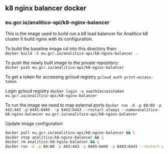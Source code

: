 
## k8 nginx balancer docker
### eu.gcr.io/analitico-api/k8-nginx-balancer

This is the image used to build run a k8 load balancer for Analitico k8 cluster
It build nginx with its configuration.

To build the baseline image cd into this directory then:  
`docker build -t eu.gcr.io/analitico-api/k8-nginx-balancer .`

To push the newly built image to the private repository:  
`docker push eu.gcr.io/analitico-api/k8-nginx-balancer`

To get a token for accessing gcloud registry
`gcloud auth print-access-token`

Login gcloud registry
`docker login -u oauth2accesstoken eu.gcr.io/analitico-api/k8-nginx-balancer`

To run the image we need to map external ports
`docker run -d -p 80:80 -p 443:443 -p 6445:6445  -p 6443:6443 --restart always --name=analitico-k8-nginx-balancer eu.gcr.io/analitico-api/k8-nginx-balancer`

Update image configuration

```bash
docker pull eu.gcr.io/analitico-api/k8-nginx-balancer && \
docker stop analitico-k8-nginx-balancer && \
docker rm analitico-k8-nginx-balancer && \
docker run -d -p 80:80 -p 443:443 -p 6445:6445 -p 6443:6443 --restart always --name=analitico-k8-nginx-balancer eu.gcr.io/analitico-api/k8-nginx-balancer
```
